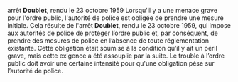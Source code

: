 
arrêt **Doublet**, rendu le 23 octobre 1959
Lorsqu'il y a une menace grave pour l'ordre public, l'autorité de police est obligée de prendre une mesure initiale. Cela résulte de l'arrêt **Doublet**, rendu le 23 octobre 1959, qui impose aux autorités de police de protéger l’ordre public et, par conséquent, de prendre des mesures de police en l’absence de toute réglementation existante. Cette obligation était soumise à la condition qu’il y ait un péril grave, mais cette exigence a été assouplie par la suite. Le trouble à l’ordre public doit avoir une certaine intensité pour qu'une obligation pèse sur l’autorité de police.